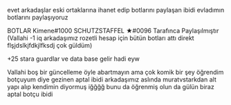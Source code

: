 evet arkadaşlar eski ortaklarına ihanet edip botlarını paylaşan ibidi evladımın botlarını paylaşıyoruz 


BOTLAR Kimene#1000 SCHUTZSTAFFEL ★#0096 Tarafınca Paylaşılmıştır (Vallahi -1 iq arkadaşımız rozetli hesap için bütün botları attı direkt flşjdslkjfdkjlfksdj çok güldüm)


+25 stara guardlar ve data base gelir hadi eyw


Vallahi boş bir güncelleme öyle abartmayın ama çok komik bir şey öğrendim botçuyum diye gezinen aptal ibidi arkadaşımız aslında muratvstarkdan alt yapı alıp kendimin diyormuş iğğğğ bunu da öğrenmiş olun da gülün biraz aptal botçu ibidi
